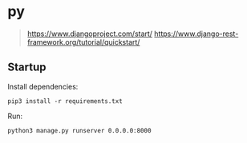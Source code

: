# py

> https://www.djangoproject.com/start/
> https://www.django-rest-framework.org/tutorial/quickstart/

## Startup

Install dependencies:
```
pip3 install -r requirements.txt
```
Run:
```
python3 manage.py runserver 0.0.0.0:8000
```
